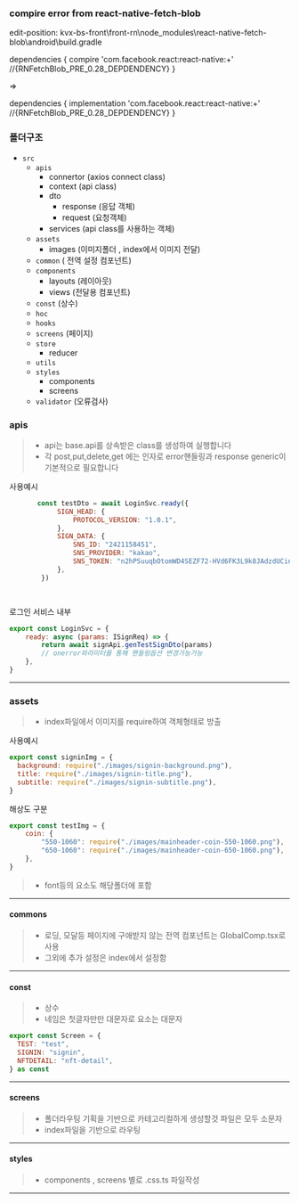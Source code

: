 ### compire error from react-native-fetch-blob

edit-position: kvx-bs-front\front-rn\node_modules\react-native-fetch-blob\android\build.gradle

dependencies {
compire 'com.facebook.react:react-native:+'
//{RNFetchBlob_PRE_0.28_DEPDENDENCY}
}

=>

dependencies {
implementation 'com.facebook.react:react-native:+'
//{RNFetchBlob_PRE_0.28_DEPDENDENCY}
}

### 폴더구조

-   `src`
    -   `apis`
        -   connertor (axios connect class)
        -   context (api class)
        -   dto
            -   response (응답 객체)
            -   request (요청객체)
        -   services (api class를 사용하는 객체)
    -   `assets`
        -   images (이미지폴더 , index에서 이미지 전달)
    -   `common` ( 전역 설정 컴포넌트)
    -   `components`
        -   layouts (레이아웃)
        -   views (전달용 컴포넌트)
    -   `const` (상수)
    -   `hoc`
    -   `hooks`
    -   `screens` (페이지)
    -   `store`
        -   reducer
    -   `utils`
    -   `styles`
        -   components
        -   screens
    -   `validator` (오류검사)

### apis

> -   api는 base.api를 상속받은 class를 생성하여 실행합니다
> -   각 post,put,delete,get 에는 인자로 error핸들링과 response generic이 기본적으로 필요합니다

사용예시

```Javascript
       const testDto = await LoginSvc.ready({
            SIGN_HEAD: {
                PROTOCOL_VERSION: "1.0.1",
            },
            SIGN_DATA: {
                SNS_ID: "2421158451",
                SNS_PROVIDER: "kakao",
                SNS_TOKEN: "n2hPSuuqbOtomWD4SEZF72-HVd6FK3L9k8JAdzdUCinJXgAAAYM2HvIx",
            },
        })




```

로그인 서비스 내부

```Javascript
export const LoginSvc = {
    ready: async (params: ISignReq) => {
        return await signApi.genTestSignDto(params)
        // onerror파라미터를 통해 핸들링옵션 변경가능가능
    },
}
```

---

### assets

> -   index파일에서 이미지를 require하여 객체형태로 방출

사용예시

```Javascript
export const signinImg = {
  background: require("./images/signin-background.png"),
  title: require("./images/signin-title.png"),
  subtitle: require("./images/signin-subtitle.png"),
}
```

해상도 구분

```Javascript
export const testImg = {
    coin: {
        "550-1060": require("./images/mainheader-coin-550-1060.png"),
        "650-1060": require("./images/mainheader-coin-650-1060.png"),
    },
}
```

> -   font등의 요소도 해당폴더에 포함

---

#### commons

> -   로딩, 모달등 페이지에 구애받지 않는 전역 컴포넌트는 GlobalComp.tsx로 사용
> -   그외에 추가 설정은 index에서 설정함

---

#### const

> -   상수
> -   네임은 첫글자만만 대문자로 요소는 대문자

```Javascript
export const Screen = {
  TEST: "test",
  SIGNIN: "signin",
  NFTDETAIL: "nft-detail",
} as const
```

---

#### screens

> -   폴더라우팅
>     기획을 기반으로 카테고리컬하게 생성할것
>     파일은 모두 소문자
> -   index파일을 기반으로 라우팅

---

#### styles

> -   components , screens 별로 .css.ts 파일작성

---
